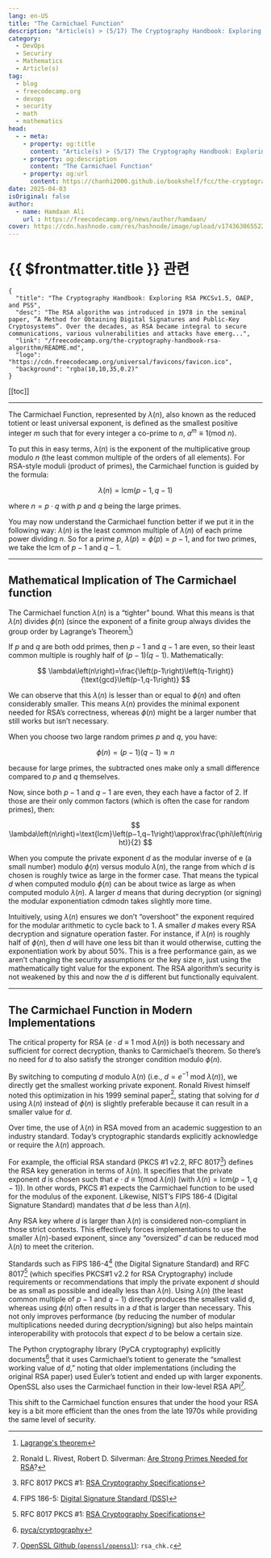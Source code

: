 ```yaml
---
lang: en-US
title: "The Carmichael Function"
description: "Article(s) > (5/17) The Cryptography Handbook: Exploring RSA PKCSv1.5, OAEP, and PSS" 
category:
  - DevOps
  - Securiry
  - Mathematics
  - Article(s)
tag:
  - blog
  - freecodecamp.org
  - devops
  - security
  - math
  - mathematics
head:
  - - meta:
    - property: og:title
      content: "Article(s) > (5/17) The Cryptography Handbook: Exploring RSA PKCSv1.5, OAEP, and PSS"
    - property: og:description
      content: "The Carmichael Function"
    - property: og:url
      content: https://chanhi2000.github.io/bookshelf/fcc/the-cryptography-handbook-rsa-algorithm/the-carmichael-function.html
date: 2025-04-03
isOriginal: false
author:
  - name: Hamdaan Ali
    url : https://freecodecamp.org/news/author/hamdaan/
cover: https://cdn.hashnode.com/res/hashnode/image/upload/v1743630655223/f7e0c094-2103-42cd-97bd-be79d14fff67.png
---
```


# {{ $frontmatter.title }} 관련

```component VPCard
{
  "title": "The Cryptography Handbook: Exploring RSA PKCSv1.5, OAEP, and PSS",
  "desc": "The RSA algorithm was introduced in 1978 in the seminal paper, ”A Method for Obtaining Digital Signatures and Public-Key Cryptosystems”. Over the decades, as RSA became integral to secure communications, various vulnerabilities and attacks have emerg...",
  "link": "/freecodecamp.org/the-cryptography-handbook-rsa-algorithm/README.md",
  "logo": "https://cdn.freecodecamp.org/universal/favicons/favicon.ico",
  "background": "rgba(10,10,35,0.2)"
}
```

[[toc]]

---

<SiteInfo
  name="The Cryptography Handbook: Exploring RSA PKCSv1.5, OAEP, and PSS"
  desc="The RSA algorithm was introduced in 1978 in the seminal paper, ”A Method for Obtaining Digital Signatures and Public-Key Cryptosystems”. Over the decades, as RSA became integral to secure communications, various vulnerabilities and attacks have emerg..."
  url="https://freecodecamp.org/news/the-cryptography-handbook-rsa-algorithm#heading-the-carmichael-function"
  logo="https://cdn.freecodecamp.org/universal/favicons/favicon.ico"
  preview="https://cdn.hashnode.com/res/hashnode/image/upload/v1743630655223/f7e0c094-2103-42cd-97bd-be79d14fff67.png"/>

The Carmichael Function, represented by $\lambda\left(n\right)$, also known as the reduced totient or least universal exponent, is defined as the smallest positive integer $m$ such that for every integer a co-prime to $n$, $a^{m}\equiv{1}\left(\text{mod}\:n\right)$.

To put this in easy terms, $\lambda\left(n\right)$ is the exponent of the multiplicative group modulo $n$ (the least common multiple of the orders of all elements). For RSA-style moduli (product of primes), the Carmichael function is guided by the formula:

$$
\lambda\left(n\right)=\text{lcm}\left(p−1,q−1\right)
$$

where $n=p\cdot{q}$ with $p$ and $q$ being the large primes.

You may now understand the Carmichael function better if we put it in the following way: $\lambda\left(n\right)$ is the least common multiple of $\lambda\left(n\right)$ of each prime power dividing $n$. So for a prime $p$, $\lambda\left(p\right)=\phi\left(p\right)=p-1$, and for two primes, we take the $\text{lcm}$ of $p−1$ and $q−1$.

---

## Mathematical Implication of The Carmichael function

The Carmichael function $\lambda\left(n\right)$ is a “tighter” bound. What this means is that $\lambda\left(n\right)$ divides $\phi\left(n\right)$ (since the exponent of a finite group always divides the group order by Lagrange’s Theorem[^3])

If $p$ and $q$ are both odd primes, then $p-1$ and $q-1$ are even, so their least common multiple is roughly half of $(p-1)(q-1)$. Mathematically:

$$
\lambda\left(n\right)=\frac{\left(p-1\right)\left(q-1\right)}{\text{gcd}\left(p-1,q-1\right)}
$$

We can observe that this $\lambda\left(n\right)$ is lesser than or equal to $\phi\left(n\right)$ and often considerably smaller. This means $\lambda\left(n\right)$ provides the minimal exponent needed for RSA’s correctness, whereas $\phi\left(n\right)$ might be a larger number that still works but isn’t necessary.

When you choose two large random primes $p$ and $q$, you have:

$$
\phi\left(n\right)=\left(p−1\right)\left(q−1\right)\approx{n}
$$

because for large primes, the subtracted ones make only a small difference compared to $p$ and $q$ themselves.

Now, since both $p−1$ and $q−1$ are even, they each have a factor of $2$. If those are their only common factors (which is often the case for random primes), then:

$$
\lambda\left(n\right)=\text{lcm}\left(p−1,q−1\right)\approx\frac{\phi\left(n\right)}{2}
$$

When you compute the private exponent $d$ as the modular inverse of e (a small number) modulo $\phi\left(n\right)$ versus modulo $\lambda\left(n\right)$, the range from which $d$ is chosen is roughly twice as large in the former case. That means the typical $d$ when computed modulo $\phi\left(n\right)$ can be about twice as large as when computed modulo $\lambda\left(n\right)$. A larger $d$ means that during decryption (or signing) the modular exponentiation cdmodn takes slightly more time.

Intuitively, using $\lambda\left(n\right)$ ensures we don’t “overshoot” the exponent required for the modular arithmetic to cycle back to 1. A smaller $d$ makes every RSA decryption and signature operation faster. For instance, if $\lambda\left(n\right)$ is roughly half of $\phi\left(n\right)$, then $d$ will have one less bit than it would otherwise, cutting the exponentiation work by about 50%. This is a free performance gain, as we aren’t changing the security assumptions or the key size $n$, just using the mathematically tight value for the exponent. The RSA algorithm’s security is not weakened by this and now the $d$ is different but functionally equivalent.

---

## The Carmichael Function in Modern Implementations

The critical property for RSA ($e\cdot{d}\equiv{1}\:\text{mod}\:\lambda\left(n\right)$) is both necessary and sufficient for correct decryption, thanks to Carmichael’s theorem. So there’s no need for $d$ to also satisfy the stronger condition modulo $\phi\left(n\right)$.

By switching to computing $d$ modulo  $\lambda\left(n\right)$ (i.e., $d=e^{−1}\:\text{mod}\:\lambda\left(n\right)$), we directly get the smallest working private exponent. Ronald Rivest himself noted this optimization in his 1999 seminal paper[^4], stating that solving for $d$ using $\lambda\left(n\right)$ instead of $\phi\left(n\right)$ is slightly preferable because it can result in a smaller value for $d$.

Over time, the use of $\lambda\left(n\right)$ in RSA moved from an academic suggestion to an industry standard. Today’s cryptographic standards explicitly acknowledge or require the $\lambda\left(n\right)$ approach.

For example, the official RSA standard (PKCS #1 v2.2, RFC 8017[^2]) defines the RSA key generation in terms of $\lambda\left(n\right)$. It specifies that the private exponent $d$ is chosen such that $e\cdot{d}\equiv{1}\left(\text{mod}\:\lambda\left(n\right)\right)$ (with $\lambda\left(n\right)=\text{lcm}\left(p-1,q-1\right)$). In other words, PKCS #1 expects the Carmichael function to be used for the modulus of the exponent. Likewise, NIST’s FIPS 186-4 (Digital Signature Standard) mandates that $d$ be less than $\lambda\left(n\right)$.

Any RSA key where $d$ is larger than $\lambda\left(n\right)$ is considered non-compliant in those strict contexts. This effectively forces implementations to use the smaller $\lambda\left(n\right)$-based exponent, since any “oversized” $d$ can be reduced mod  $\lambda\left(n\right)$ to meet the criterion.

Standards such as FIPS 186-4[^1] (the Digital Signature Standard) and RFC 8017[^2] (which specifies PKCS#1 v2.2 for RSA Cryptography) include requirements or recommendations that imply the private exponent $d$ should be as small as possible and ideally less than $\lambda\left(n\right)$. Using $\lambda\left(n\right)$ (the least common multiple of $p−1$ and $q−1$) directly produces the smallest valid d, whereas using $\phi\left(n\right)$ often results in a $d$ that is larger than necessary. This not only improves performance (by reducing the number of modular multiplications needed during decryption/signing) but also helps maintain interoperability with protocols that expect $d$ to be below a certain size.

The Python cryptography library (PyCA cryptography) explicitly documents[^5] that it uses Carmichael’s totient to generate the “smallest working value of $d$,” noting that older implementations (including the original RSA paper) used Euler’s totient and ended up with larger exponents. OpenSSL also uses the Carmichael function in their low-level RSA API[^6].

This shift to the Carmichael function ensures that under the hood your RSA key is a bit more efficient than the ones from the late 1970s while providing the same level of security.

[^1]: FIPS 186-5: [<FontIcon icon="fas fa-globe"/>Digital Signature Standard (DSS)](https://nvlpubs.nist.gov/nistpubs/FIPS/NIST.FIPS.186-5.pdf)
[^2]: RFC 8017 PKCS #1: [<FontIcon icon="fas fa-globe"/>RSA Cryptography Specifications](https://rfc-editor.org/rfc/rfc8017.html)
[^3]: [<FontIcon icon="fa-brands fa-wikipedia-w"/>Lagrange's theorem](https://en.wikipedia.org/wiki/Lagrange%27s_theorem_\(number_theory\))
[^4]: Ronald L. Rivest, Robert D. Silverman: [Are Strong Primes Needed for RSA](https://people.csail.mit.edu/rivest/pubs/pubs/RS01.version-1999-11-22.pdf)?
[^5]: [<FontIcon icon="fas fa-globe"/>pyca/cryptography](https://cryptography.io/en/latest/hazmat/primitives/asymmetric/rsa/)
[^6]: [OpenSSL Github (<FontIcon icon="iconfont icon-github"/>`openssl/openssl`)](https://github.com/openssl/openssl/blob/85cabd94958303859b1551364a609d4ff40b67a5/crypto/rsa/rsa_chk.c): `rsa_chk.c`

